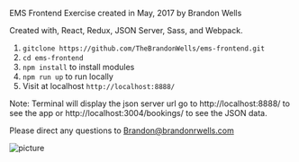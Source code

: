 EMS Frontend Exercise created in May, 2017 by Brandon Wells

Created with, React, Redux, JSON Server, Sass, and Webpack.

1) `gitclone https://github.com/TheBrandonWells/ems-frontend.git`
2) `cd ems-frontend`
3) `npm install` to install modules
4) `npm run up` to run locally
5) Visit at localhost `http://localhost:8888/`

Note: Terminal will display the json server url go to http://localhost:8888/ to see the app or http://localhost:3004/bookings/ to see the JSON data.

Please direct any questions to Brandon@brandonrwells.com


![picture](http://i63.tinypic.com/2hd4nrl.jpg)
